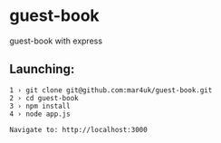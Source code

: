 guest-book
=========

guest-book with express

## Launching:

    1 › git clone git@github.com:mar4uk/guest-book.git
    2 › cd guest-book
    3 › npm install
    4 › node app.js

````
Navigate to: http://localhost:3000
````
